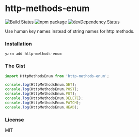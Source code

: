 # http-methods-enum

[![Build Status](https://travis-ci.org/rtkhanas/http-methods-enum.svg?branch=master)](https://travis-ci.org/rtkhanas/http-methods-enum)
[![npm package](https://badge.fury.io/js/http-methods-enum.svg)](https://www.npmjs.org/package/http-methods-enum)
[![devDependency Status](https://david-dm.org/rtkhanas/http-methods-enum/dev-status.svg)](https://david-dm.org/rtkhanas/http-methods-enum#info=devDependencies)

Use human key names instead of string names for http methods.

### Installation

```
yarn add http-methods-enum
```

### The Gist

```javascript
import HttpMethodsEnum from 'http-methods-enum';

console.log(HttpMethodsEnum.GET);
console.log(HttpMethodsEnum.POST);
console.log(HttpMethodsEnum.PUT);
console.log(HttpMethodsEnum.DELETE);
console.log(HttpMethodsEnum.PATCH);
console.log(HttpMethodsEnum.HEAD);
```

### License

MIT
